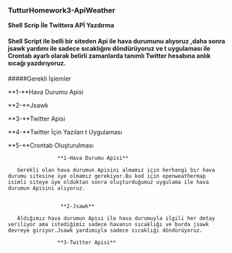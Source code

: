 ### TutturHomework3-ApiWeather
 
   **Shell Scrip İle Twittera APİ Yazdırma**
        
#### Shell Script ile belli bir siteden Api ile hava durumunu alıyoruz ,daha sonra jsawk yardımı ile sadece sıcaklığını döndürüyoruz ve t uygulaması ile Crontab ayarlı olarak belirli zamanlarda tanımlı Twitter hesabına anlık sıcağı yazdırıyoruz.

#####Gerekli İşlemler

**1-**Hava Durumu Apisi

**2-**Jsawk 

**3-**Twitter Apisi

**4-**Twitter İçin Yazılan t Uygulaması

**5-**Crontab Oluşturulması

 
                    **1-Hava Durumu Apisi**
   
       Gerekli olan hava durumun Apisini almamız için herhangi bir hava durumu sitesine üye olmamız gerekiyor.Bu kod için openweathermap isimli siteye üye olduktan sonra oluşturduğumuz uygulama ile hava durumun Apisini alıyoruz.
    
    
                     **2-Jsawk**
   
       Aldığımız hava durumun Apisi ile hava durumuyla ilgili her detay veriliyor ama istediğimiz sadece havanın sıcaklığı ve burda jsawk devreye giriyor.Jsawk yardımıyla sadece sıcaklığı döndürüyoruz.

                    **3-Twitter Apisi**
         
        
     
     
     
     
     
     
     
     
